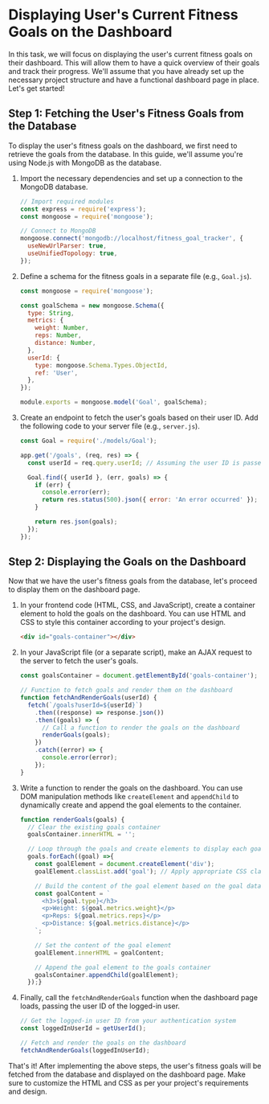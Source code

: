 # Displaying User's Current Fitness Goals on the Dashboard

In this task, we will focus on displaying the user's current fitness goals on their dashboard. This will allow them to have a quick overview of their goals and track their progress. We'll assume that you have already set up the necessary project structure and have a functional dashboard page in place. Let's get started!

## Step 1: Fetching the User's Fitness Goals from the Database

To display the user's fitness goals on the dashboard, we first need to retrieve the goals from the database. In this guide, we'll assume you're using Node.js with MongoDB as the database.

1. Import the necessary dependencies and set up a connection to the MongoDB database.

   ```javascript
   // Import required modules
   const express = require('express');
   const mongoose = require('mongoose');

   // Connect to MongoDB
   mongoose.connect('mongodb://localhost/fitness_goal_tracker', {
     useNewUrlParser: true,
     useUnifiedTopology: true,
   });
   ```

2. Define a schema for the fitness goals in a separate file (e.g., `Goal.js`).

   ```javascript
   const mongoose = require('mongoose');

   const goalSchema = new mongoose.Schema({
     type: String,
     metrics: {
       weight: Number,
       reps: Number,
       distance: Number,
     },
     userId: {
       type: mongoose.Schema.Types.ObjectId,
       ref: 'User',
     },
   });

   module.exports = mongoose.model('Goal', goalSchema);
   ```

3. Create an endpoint to fetch the user's goals based on their user ID. Add the following code to your server file (e.g., `server.js`).

   ```javascript
   const Goal = require('./models/Goal');

   app.get('/goals', (req, res) => {
     const userId = req.query.userId; // Assuming the user ID is passed as a query parameter

     Goal.find({ userId }, (err, goals) => {
       if (err) {
         console.error(err);
         return res.status(500).json({ error: 'An error occurred' });
       }

       return res.json(goals);
     });
   });
   ```

## Step 2: Displaying the Goals on the Dashboard

Now that we have the user's fitness goals from the database, let's proceed to display them on the dashboard page.

1. In your frontend code (HTML, CSS, and JavaScript), create a container element to hold the goals on the dashboard. You can use HTML and CSS to style this container according to your project's design.

   ```html
   <div id="goals-container"></div>
   ```

2. In your JavaScript file (or a separate script), make an AJAX request to the server to fetch the user's goals.

   ```javascript
   const goalsContainer = document.getElementById('goals-container');

   // Function to fetch goals and render them on the dashboard
   function fetchAndRenderGoals(userId) {
     fetch(`/goals?userId=${userId}`)
       .then((response) => response.json())
       .then((goals) => {
         // Call a function to render the goals on the dashboard
         renderGoals(goals);
       })
       .catch((error) => {
         console.error(error);
       });
   }
   ```

3. Write a function to render the goals on the dashboard. You can use DOM manipulation methods like `createElement` and `appendChild` to dynamically create and append the goal elements to the container.

   ```javascript
   function renderGoals(goals) {
     // Clear the existing goals container
     goalsContainer.innerHTML = '';

     // Loop through the goals and create elements to display each goal
     goals.forEach((goal) =>{
       const goalElement = document.createElement('div');
       goalElement.classList.add('goal'); // Apply appropriate CSS classes

       // Build the content of the goal element based on the goal data
       const goalContent = `
         <h3>${goal.type}</h3>
         <p>Weight: ${goal.metrics.weight}</p>
         <p>Reps: ${goal.metrics.reps}</p>
         <p>Distance: ${goal.metrics.distance}</p>
       `;

       // Set the content of the goal element
       goalElement.innerHTML = goalContent;

       // Append the goal element to the goals container
       goalsContainer.appendChild(goalElement);
     });}
   ```

4. Finally, call the `fetchAndRenderGoals` function when the dashboard page loads, passing the user ID of the logged-in user.

   ```javascript
   // Get the logged-in user ID from your authentication system
   const loggedInUserId = getUserId();

   // Fetch and render the goals on the dashboard
   fetchAndRenderGoals(loggedInUserId);
   ```

That's it! After implementing the above steps, the user's fitness goals will be fetched from the database and displayed on the dashboard page. Make sure to customize the HTML and CSS as per your project's requirements and design.
